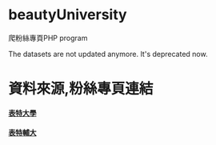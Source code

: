 # beautyUniversity
爬粉絲專頁PHP program

The datasets are not updated anymore. It's deprecated now.

# 資料來源,粉絲專頁連結
#### [表特大學](https://www.facebook.com/%E8%A1%A8%E7%89%B9%E5%A4%A7%E5%AD%B8-477809915685496/?fref=ts)
#### [表特輔大](https://www.facebook.com/%E8%A1%A8%E7%89%B9%E8%BC%94%E5%A4%A7-Beauty-FJU-476194535860239/)
